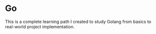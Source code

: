# Go

This is a complete learning path I created to study Golang from basics to real-world project implementation.
